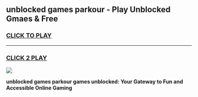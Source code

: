
## unblocked games parkour - Play Unblocked Gmaes & Free
<h3>
<a href="https://news.freeplayer.one?title=unblocked_games_parkour&ref=16F">CLICK TO PLAY</a></h3>
<hr>

<h3>
<a href="https://news.freeplayer.one?title=unblocked_games_parkour&ref=16F">CLICK 2 PLAY</a>
  
</h3>

<a href="https://news.freeplayer.one?title=unblocked_games_parkour&ref=16F/"><img src="https://clearcache.store/games.png"></a>


**unblocked games parkour games unblocked: Your Gateway to Fun and Accessible Online Gaming**
